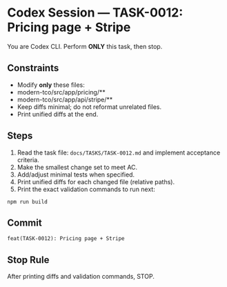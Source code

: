 # Codex Session — TASK-0012: Pricing page + Stripe
You are Codex CLI. Perform **ONLY** this task, then stop.

## Constraints
- Modify **only** these files:
- modern-tco/src/app/pricing/**
- modern-tco/src/app/api/stripe/**
- Keep diffs minimal; do not reformat unrelated files.
- Print unified diffs at the end.

## Steps
1) Read the task file: `docs/TASKS/TASK-0012.md` and implement acceptance criteria.
2) Make the smallest change set to meet AC.
3) Add/adjust minimal tests when specified.
4) Print unified diffs for each changed file (relative paths).
5) Print the exact validation commands to run next:
```
npm run build
```

## Commit
`feat(TASK-0012): Pricing page + Stripe`

## Stop Rule
After printing diffs and validation commands, STOP.
